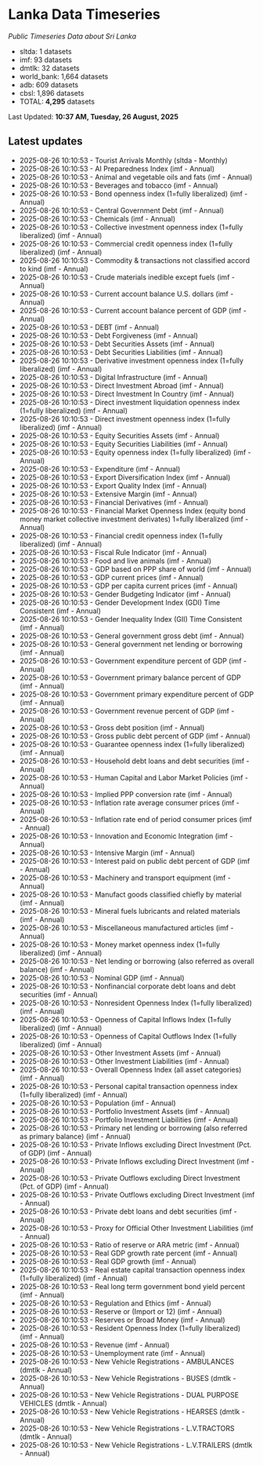 # Lanka Data Timeseries
*Public Timeseries Data about Sri Lanka*

* sltda: 1 datasets
* imf: 93 datasets
* dmtlk: 32 datasets
* world_bank: 1,664 datasets
* adb: 609 datasets
* cbsl: 1,896 datasets
* TOTAL: **4,295** datasets

Last Updated: **10:37 AM, Tuesday, 26 August, 2025**

## Latest updates

* 2025-08-26 10:10:53 - Tourist Arrivals Monthly (sltda - Monthly)
* 2025-08-26 10:10:53 - AI Preparedness Index (imf - Annual)
* 2025-08-26 10:10:53 - Animal and vegetable oils and fats (imf - Annual)
* 2025-08-26 10:10:53 - Beverages and tobacco (imf - Annual)
* 2025-08-26 10:10:53 - Bond openness index (1=fully liberalized) (imf - Annual)
* 2025-08-26 10:10:53 - Central Government Debt (imf - Annual)
* 2025-08-26 10:10:53 - Chemicals (imf - Annual)
* 2025-08-26 10:10:53 - Collective investment openness index (1=fully liberalized) (imf - Annual)
* 2025-08-26 10:10:53 - Commercial credit openness index (1=fully liberalized) (imf - Annual)
* 2025-08-26 10:10:53 - Commodity & transactions not classified accord to kind (imf - Annual)
* 2025-08-26 10:10:53 - Crude materials inedible except fuels (imf - Annual)
* 2025-08-26 10:10:53 - Current account balance U.S. dollars (imf - Annual)
* 2025-08-26 10:10:53 - Current account balance percent of GDP (imf - Annual)
* 2025-08-26 10:10:53 - DEBT (imf - Annual)
* 2025-08-26 10:10:53 - Debt Forgiveness (imf - Annual)
* 2025-08-26 10:10:53 - Debt Securities Assets (imf - Annual)
* 2025-08-26 10:10:53 - Debt Securities Liabilities (imf - Annual)
* 2025-08-26 10:10:53 - Derivative investment openness index (1=fully liberalized) (imf - Annual)
* 2025-08-26 10:10:53 - Digital Infrastructure (imf - Annual)
* 2025-08-26 10:10:53 - Direct Investment Abroad (imf - Annual)
* 2025-08-26 10:10:53 - Direct Investment In Country (imf - Annual)
* 2025-08-26 10:10:53 - Direct investment liquidation openness index (1=fully liberalized) (imf - Annual)
* 2025-08-26 10:10:53 - Direct investment openness index (1=fully liberalized) (imf - Annual)
* 2025-08-26 10:10:53 - Equity Securities Assets (imf - Annual)
* 2025-08-26 10:10:53 - Equity Securities Liabilities (imf - Annual)
* 2025-08-26 10:10:53 - Equity openness index (1=fully liberalized) (imf - Annual)
* 2025-08-26 10:10:53 - Expenditure (imf - Annual)
* 2025-08-26 10:10:53 - Export Diversification Index (imf - Annual)
* 2025-08-26 10:10:53 - Export Quality Index (imf - Annual)
* 2025-08-26 10:10:53 - Extensive Margin (imf - Annual)
* 2025-08-26 10:10:53 - Financial Derivatives (imf - Annual)
* 2025-08-26 10:10:53 - Financial Market Openness Index (equity bond money market collective investment derivates) 1=fully liberalized (imf - Annual)
* 2025-08-26 10:10:53 - Financial credit openness index (1=fully liberalized) (imf - Annual)
* 2025-08-26 10:10:53 - Fiscal Rule Indicator (imf - Annual)
* 2025-08-26 10:10:53 - Food and live animals (imf - Annual)
* 2025-08-26 10:10:53 - GDP based on PPP share of world (imf - Annual)
* 2025-08-26 10:10:53 - GDP current prices (imf - Annual)
* 2025-08-26 10:10:53 - GDP per capita current prices (imf - Annual)
* 2025-08-26 10:10:53 - Gender Budgeting Indicator (imf - Annual)
* 2025-08-26 10:10:53 - Gender Development Index (GDI) Time Consistent (imf - Annual)
* 2025-08-26 10:10:53 - Gender Inequality Index (GII) Time Consistent (imf - Annual)
* 2025-08-26 10:10:53 - General government gross debt (imf - Annual)
* 2025-08-26 10:10:53 - General government net lending or borrowing (imf - Annual)
* 2025-08-26 10:10:53 - Government expenditure percent of GDP (imf - Annual)
* 2025-08-26 10:10:53 - Government primary balance percent of GDP (imf - Annual)
* 2025-08-26 10:10:53 - Government primary expenditure percent of GDP (imf - Annual)
* 2025-08-26 10:10:53 - Government revenue percent of GDP (imf - Annual)
* 2025-08-26 10:10:53 - Gross debt position (imf - Annual)
* 2025-08-26 10:10:53 - Gross public debt percent of GDP (imf - Annual)
* 2025-08-26 10:10:53 - Guarantee openness index (1=fully liberalized) (imf - Annual)
* 2025-08-26 10:10:53 - Household debt loans and debt securities (imf - Annual)
* 2025-08-26 10:10:53 - Human Capital and Labor Market Policies (imf - Annual)
* 2025-08-26 10:10:53 - Implied PPP conversion rate (imf - Annual)
* 2025-08-26 10:10:53 - Inflation rate average consumer prices (imf - Annual)
* 2025-08-26 10:10:53 - Inflation rate end of period consumer prices (imf - Annual)
* 2025-08-26 10:10:53 - Innovation and Economic Integration (imf - Annual)
* 2025-08-26 10:10:53 - Intensive Margin (imf - Annual)
* 2025-08-26 10:10:53 - Interest paid on public debt percent of GDP (imf - Annual)
* 2025-08-26 10:10:53 - Machinery and transport equipment (imf - Annual)
* 2025-08-26 10:10:53 - Manufact goods classified chiefly by material (imf - Annual)
* 2025-08-26 10:10:53 - Mineral fuels lubricants and related materials (imf - Annual)
* 2025-08-26 10:10:53 - Miscellaneous manufactured articles (imf - Annual)
* 2025-08-26 10:10:53 - Money market openness index (1=fully liberalized) (imf - Annual)
* 2025-08-26 10:10:53 - Net lending or borrowing (also referred as overall balance) (imf - Annual)
* 2025-08-26 10:10:53 - Nominal GDP (imf - Annual)
* 2025-08-26 10:10:53 - Nonfinancial corporate debt loans and debt securities (imf - Annual)
* 2025-08-26 10:10:53 - Nonresident Openness Index (1=fully liberalized) (imf - Annual)
* 2025-08-26 10:10:53 - Openness of Capital Inflows Index (1=fully liberalized) (imf - Annual)
* 2025-08-26 10:10:53 - Openness of Capital Outflows Index (1=fully liberalized) (imf - Annual)
* 2025-08-26 10:10:53 - Other Investment Assets (imf - Annual)
* 2025-08-26 10:10:53 - Other Investment Liabilities (imf - Annual)
* 2025-08-26 10:10:53 - Overall Openness Index (all asset categories) (imf - Annual)
* 2025-08-26 10:10:53 - Personal capital transaction openness index (1=fully liberalized) (imf - Annual)
* 2025-08-26 10:10:53 - Population (imf - Annual)
* 2025-08-26 10:10:53 - Portfolio Investment Assets (imf - Annual)
* 2025-08-26 10:10:53 - Portfolio Investment Liabilities (imf - Annual)
* 2025-08-26 10:10:53 - Primary net lending or borrowing (also referred as primary balance) (imf - Annual)
* 2025-08-26 10:10:53 - Private Inflows excluding Direct Investment (Pct. of GDP) (imf - Annual)
* 2025-08-26 10:10:53 - Private Inflows excluding Direct Investment (imf - Annual)
* 2025-08-26 10:10:53 - Private Outflows excluding Direct Investment (Pct. of GDP) (imf - Annual)
* 2025-08-26 10:10:53 - Private Outflows excluding Direct Investment (imf - Annual)
* 2025-08-26 10:10:53 - Private debt loans and debt securities (imf - Annual)
* 2025-08-26 10:10:53 - Proxy for Official Other Investment Liabilities (imf - Annual)
* 2025-08-26 10:10:53 - Ratio of reserve or ARA metric (imf - Annual)
* 2025-08-26 10:10:53 - Real GDP growth rate percent (imf - Annual)
* 2025-08-26 10:10:53 - Real GDP growth (imf - Annual)
* 2025-08-26 10:10:53 - Real estate capital transaction openness index (1=fully liberalized) (imf - Annual)
* 2025-08-26 10:10:53 - Real long term government bond yield percent (imf - Annual)
* 2025-08-26 10:10:53 - Regulation and Ethics (imf - Annual)
* 2025-08-26 10:10:53 - Reserve or (Import or 12) (imf - Annual)
* 2025-08-26 10:10:53 - Reserves or Broad Money (imf - Annual)
* 2025-08-26 10:10:53 - Resident Openness Index (1=fully liberalized) (imf - Annual)
* 2025-08-26 10:10:53 - Revenue (imf - Annual)
* 2025-08-26 10:10:53 - Unemployment rate (imf - Annual)
* 2025-08-26 10:10:53 - New Vehicle Registrations - AMBULANCES (dmtlk - Annual)
* 2025-08-26 10:10:53 - New Vehicle Registrations - BUSES (dmtlk - Annual)
* 2025-08-26 10:10:53 - New Vehicle Registrations - DUAL PURPOSE VEHICLES (dmtlk - Annual)
* 2025-08-26 10:10:53 - New Vehicle Registrations - HEARSES (dmtlk - Annual)
* 2025-08-26 10:10:53 - New Vehicle Registrations - L.V.TRACTORS (dmtlk - Annual)
* 2025-08-26 10:10:53 - New Vehicle Registrations - L.V.TRAILERS (dmtlk - Annual)